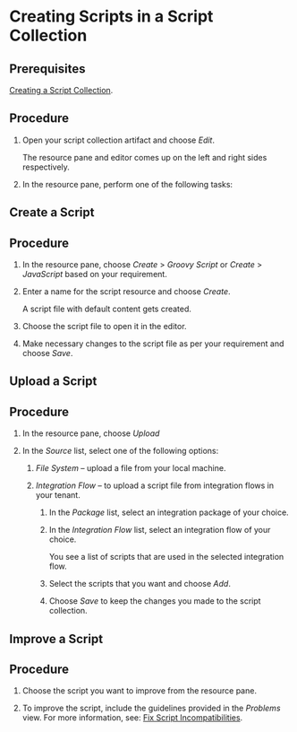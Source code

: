 <!-- loioed9b52c29bd44d26ad00fcb38afb50ce -->

# Creating Scripts in a Script Collection



<a name="loioed9b52c29bd44d26ad00fcb38afb50ce__prereq_cvp_j2n_npb"/>

## Prerequisites

[Creating a Script Collection](creating-a-script-collection-824bff0.md).



## Procedure

1.  Open your script collection artifact and choose *Edit*.

    The resource pane and editor comes up on the left and right sides respectively.

2.  In the resource pane, perform one of the following tasks:


<a name="task_tb2_tjn_npb"/>

<!-- task\_tb2\_tjn\_npb -->

## Create a Script



<a name="task_tb2_tjn_npb__steps_z5z_zjn_npb"/>

## Procedure

1.  In the resource pane, choose *Create* \> *Groovy Script* or *Create* \> *JavaScript* based on your requirement.

2.  Enter a name for the script resource and choose *Create*.

    A script file with default content gets created.

3.  Choose the script file to open it in the editor.

4.  Make necessary changes to the script file as per your requirement and choose *Save*.


<a name="task_pjc_mkn_npb"/>

<!-- task\_pjc\_mkn\_npb -->

## Upload a Script



<a name="task_pjc_mkn_npb__steps_qjc_mkn_npb"/>

## Procedure

1.  In the resource pane, choose *Upload*

2.  In the *Source* list, select one of the following options:

    1.  *File System* – upload a file from your local machine.

    2.  *Integration Flow* – to upload a script file from integration flows in your tenant.

        1.  In the *Package* list, select an integration package of your choice.

        2.  In the *Integration Flow* list, select an integration flow of your choice.

            You see a list of scripts that are used in the selected integration flow.

        3.  Select the scripts that you want and choose *Add*.

        4.  Choose *Save* to keep the changes you made to the script collection.




<a name="task_mvq_vyz_c2c"/>

<!-- task\_mvq\_vyz\_c2c -->

## Improve a Script



## Procedure

1.  Choose the script you want to improve from the resource pane.

2.  To improve the script, include the guidelines provided in the *Problems* view. For more information, see: [Fix Script Incompatibilities](fix-script-incompatibilities-7397c42.md).


